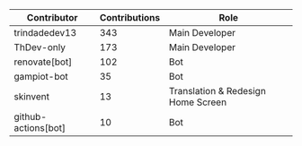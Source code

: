 | Contributor | Contributions | Role |
| ------------ | -------------- | ---- |
| trindadedev13 | 343 | Main Developer |
| ThDev-only | 173 | Main Developer |
| renovate[bot] | 102 | Bot |
| gampiot-bot | 35 | Bot |
| skinvent | 13 | Translation & Redesign Home Screen |
| github-actions[bot] | 10 | Bot |
